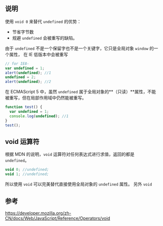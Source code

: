 ## 说明

使用 `void 0` 来替代 `undefined` 的优势：

- 节省字节数
- 规避 `undefined` 会被重写的缺陷。

由于 `undefined` 不是一个保留字也不是一个关键字，它只是全局对象 `window` 的一个属性， 在 IE 低版本中会被重写

```js
// for IE8-
var undefined = 1;
alert(undefined); //1
undefined = 2;
alert(undefined); //2
```

在 ECMAScript 5 中，虽然 `undefined` 属于全局对象的**（只读）**属性，不能被重写，但在局部作用域中仍然能被重写。

```js
function test() {
  var undefined = 1;
  console.log(undefined); //1
}
test();
```

## void 运算符

根据 MDN 的说明，`void` 运算符对任何表达式进行求值，返回的都是 `undefined`。

```js
void 0; //undefined;
void 1; //undefined;
```

所以使用 `void` 可以完美替代直接使用全局对象的 `undefined` 属性。
另外 `void`

## 参考

https://developer.mozilla.org/zh-CN/docs/Web/JavaScript/Reference/Operators/void
